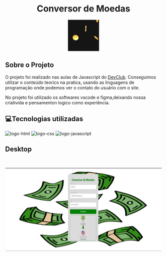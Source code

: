 <h1 align ="center"> Conversor de Moedas </h1>

<p align="center"> <img  src="./assets/moeda.gif" height="100px"></p>

## Sobre o Projeto

O projeto foi realizado nas  aulas  de Javascript do <a href="https://rodolfomori.com.br/devclub/">DevClub</a>. Conseguimos utilizar o conteúdo teorico na pratica, usando as linguagens de programação onde podemos ver o contato do usuário com o site.
<br>

No projeto foi utilizado os softwares vscode e figma,deixando nossa criativida e pensamenton logico como experiência.
<br>
## 💻Tecnologias utilizadas

<div>
<img  src="https://img.shields.io/badge/HTML5-E34F26?style=for-the-badge&logo=html5&logoColor=white" alt="logo-html">
<img src="https://img.shields.io/badge/CSS3-1572B6?style=for-the-badge&logo=css3&logoColor=white" alt="logo-css">
<img src="https://img.shields.io/badge/JavaScript-323330?style=for-the-badge&logo=javascript&logoColor=F7DF1E" alt="logo-javascript">
</div>

## Desktop
<div>
  <br>
  <p align ="center"> <img src="./assets/conversor.png" weigth ="600px"></p>
</div>
